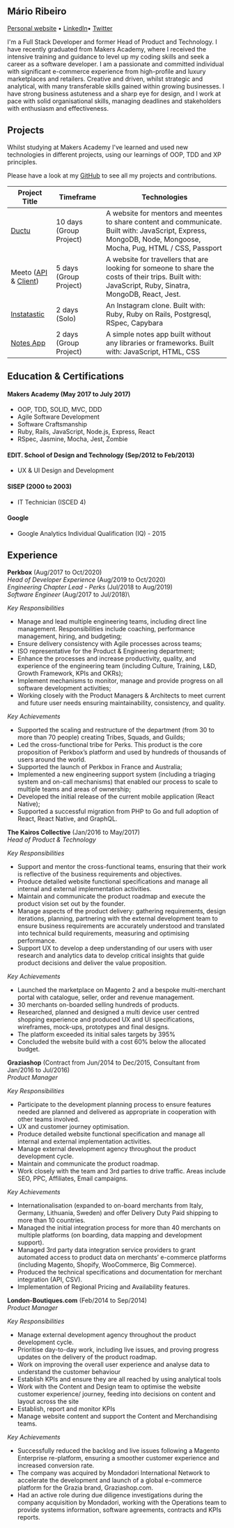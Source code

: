 ## Mário Ribeiro

[Personal website](http://marioribeiro.com) • [LinkedIn](http://www.linkedin.com/in/mariocalvelasribeiro)• [Twitter](https://twitter.com/marioribeiro)

I'm a Full Stack Developer and former Head of Product and Technology. I have recently graduated from Makers Academy, where I received the intensive training and guidance to level up my coding skills and seek a career as a software developer. I am a passionate and committed individual with significant e-commerce experience from high-profile and luxury marketplaces and retailers. Creative and driven, whilst strategic and analytical, with many transferable skills gained within growing businesses. I have strong business astuteness and a sharp eye for design, and I work at pace with solid organisational skills, managing deadlines and stakeholders with enthusiasm and effectiveness.

## Projects

Whilst studying at Makers Academy I've learned and used new technologies in different projects, using our learnings of OOP, TDD and XP principles.

Please have a look at my [GitHub](https://github.com/marioribeiro) to see all my projects and contributions.

| Project Title    | Timeframe          | Technologies        |
| ---                                                                     |---                 |---                                                        |
| [Ductu](https://github.com/marioribeiro/ductu) | 10 days (Group Project)| A website for mentors and meentes to share content and communicate. Built with: JavaScript, Express, MongoDB, Node, Mongoose, Mocha, Pug, HTML / CSS, Passport  |
| Meeto ([API](https://github.com/marioribeiro/meeto) & [Client](https://github.com/marioribeiro/meeto-client))  | 5 days (Group Project)| A website for travellers that are looking for someone to share the costs of their trips. Built with: JavaScript, Ruby, Sinatra, MongoDB, React, Jest. |
| [Instatastic](https://github.com/marioribeiro/instagram-challenge)  | 2 days (Solo)| An Instagram clone. Built with: Ruby, Ruby on Rails, Postgresql, RSpec, Capybara      |
| [Notes App](https://github.com/marioribeiro/Notes-App)  | 2 days (Group Project)| A simple notes app built without any libraries or frameworks. Built with: JavaScript, HTML, CSS      |


## Education & Certifications

#### Makers Academy (May 2017 to July 2017)

- OOP, TDD, SOLID, MVC, DDD
- Agile Software Development
- Software Craftsmanship
- Ruby, Rails, JavaScript, Node.js, Express, React
- RSpec, Jasmine, Mocha, Jest, Zombie

#### EDIT. School of Design and Technology (Sep/2012 to Feb/2013)

- UX & UI Design and Development

#### SISEP (2000 to 2003)

- IT Technician (ISCED 4)

#### Google

- Google Analytics Individual Qualification (IQ) - 2015


## Experience

**Perkbox** (Aug/2017 to Oct/2020)    
*Head of Developer Experience* (Aug/2019 to Oct/2020)\
*Engineering Chapter Lead - Perks* (Jul/2018 to Aug/2019)\
*Software Engineer* (Aug/2017 to Jul/2018)\

*Key Responsibilities*
- Manage and lead multiple engineering teams, including direct line management.
Responsibilities include coaching, performance management, hiring, and budgeting;
- Ensure delivery consistency with Agile processes across teams;
- ISO representative for the Product & Engineering department;
- Enhance the processes and increase productivity, quality, and experience of the engineering
team (including Culture, Training, L&D, Growth Framework, KPIs and OKRs);
- Implement mechanisms to monitor, manage and provide progress on all software
development activities;
- Working closely with the Product Managers & Architects to meet current and future user
needs ensuring maintainability, consistency, and quality.


*Key Achievements*
- Supported the scaling and restructure of the department (from 30 to more than 70 people)
creating Tribes, Squads, and Guilds;
- Led the cross-functional tribe for Perks. This product is the core proposition of Perkbox’s
platform and used by hundreds of thousands of users around the world.
- Supported the launch of Perkbox in France and Australia;
- Implemented a new engineering support system (including a triaging system and on-call
mechanisms) that enabled our process to scale to multiple teams and areas of ownership;
- Developed the initial release of the current mobile application (React Native);
- Supported a successful migration from PHP to Go and full adoption of React, React Native,
and GraphQL.


**The Kairos Collective** (Jan/2016 to May/2017)    
*Head of Product & Technology*

*Key Responsibilities*
- Support and mentor the cross-functional teams, ensuring that their work is reflective of the business requirements and objectives.
- Produce detailed website functional specifications and manage all internal and external implementation activities.
- Maintain and communicate the product roadmap and execute the product vision set out by the founder.
- Manage aspects of the product delivery: gathering requirements, design iterations, planning, partnering with the external development team to ensure business requirements are accurately understood and translated into technical build requirements, measuring and optimising performance.
- Support UX to develop a deep understanding of our users with user research and analytics data to develop critical insights that guide product decisions and deliver the value proposition.


*Key Achievements*
- Launched the marketplace on Magento 2 and a bespoke multi-merchant portal with catalogue, seller, order and revenue management.
- 30 merchants on-boarded selling hundreds of products.
- Researched, planned and designed a multi device user centred shopping experience and produced UX and UI specifications, wireframes, mock-ups, prototypes and final designs.
- The platform exceeded its initial sales targets by 395%
- Concluded the website build with a cost 60% below the allocated budget.

**Graziashop** (Contract from Jun/2014 to Dec/2015, Consultant from Jan/2016 to Jul/2016)    
*Product Manager*

*Key Responsibilities*
- Participate to the development planning process to ensure features needed are planned and delivered as appropriate in cooperation with other teams involved.
- UX and customer journey optimisation.
- Produce detailed website functional specification and manage all internal and external implementation activities.
- Manage external development agency throughout the product development cycle.
- Maintain and communicate the product roadmap.
- Work closely with the team and 3rd parties to drive traffic. Areas include SEO, PPC, Affiliates, Email
campaigns.

*Key Achievements*
- Internationalisation (expanded to on-board merchants from Italy, Germany, Lithuania, Sweden) and offer Delivery Duty Paid shipping to more than 10 countries.
- Managed the initial integration process for more than 40 merchants on multiple platforms (on boarding, data mapping and development support).
- Managed 3rd party data integration service providers to grant automated access to product data on merchants’ e-commerce platforms (including Magento, Shopify, WooCommerce, Big Commerce).
- Produced the technical specifications and documentation for merchant integration (API, CSV).
- Implementation of Regional Pricing and Availability features.

**London-Boutiques.com** (Feb/2014 to Sep/2014)    
*Product Manager*

*Key Responsibilities*
- Manage external development agency throughout the product development cycle.
- Prioritise day-to-day work, including live issues, and proving progress updates on the delivery of the product roadmap.
- Work on improving the overall user experience and analyse data to understand the customer behaviour
- Establish KPIs and ensure they are all reached by using analytical tools
- Work with the Content and Design team to optimise the website customer experience/ journey, feeding into decisions on content and layout across the site
- Establish, report and monitor KPIs
- Manage website content and support the Content and Merchandising teams.

*Key Achievements*
- Successfully reduced the backlog and live issues following a Magento Enterprise re-platform, ensuring a smoother customer experience and increased conversion rate.
- The company was acquired by Mondadori International Network to accelerate the development and launch of a global e-commerce platform for the Grazia brand, Graziashop.com.
- Had an active role during due diligence investigations during the company acquisition by Mondadori, working with the Operations team to provide systems information, software agreements, contracts and KPIs reports.
